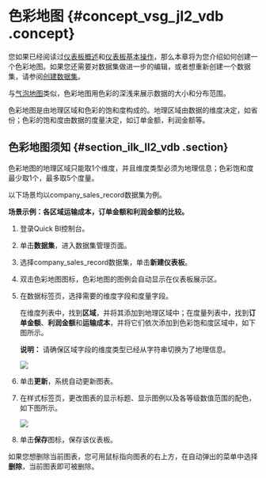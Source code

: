 # 色彩地图 {#concept_vsg_jl2_vdb .concept}

您如果已经阅读过[仪表板概述](cn.zh-CN/快速入门/报表制作/仪表板概述.md#)和[仪表板基本操作](cn.zh-CN/快速入门/报表制作/仪表板基本操作/仪表板基本操作.md#)，那么本章将为您介绍如何创建一个色彩地图。如果您还需要对数据集做进一步的编辑，或者想重新创建一个数据集，请参阅[创建数据集](cn.zh-CN/快速入门/数据建模/管理数据集/创建数据集.md#)。

与[气泡地图](cn.zh-CN/快速入门/报表制作/仪表板图表制作/气泡地图.md#)类似，色彩地图用色彩的深浅来展示数据的大小和分布范围。

色彩地图是由地理区域和色彩的饱和度构成的。地理区域由数据的维度决定，如省份；色彩的饱和度由数据的度量决定，如订单金额，利润金额等。

## 色彩地图须知 {#section_ilk_ll2_vdb .section}

色彩地图的地理区域只能取1个维度，并且维度类型必须为地理信息；色彩饱和度最少取1个，最多取5个度量。

以下场景均以company\_sales\_record数据集为例。

**场景示例：各区域运输成本，订单金额和利润金额的比较。**

1.  登录Quick BI控制台。
2.  单击**数据集**，进入数据集管理页面。
3.  选择company\_sales\_record数据集，单击**新建仪表板**。
4.  双击色彩地图图标，色彩地图的图例会自动显示在仪表板展示区。
5.  在数据标签页，选择需要的维度字段和度量字段。

    在维度列表中，找到**区域**，并将其添加到地理区域中；在度量列表中，找到**订单金额**、**利润金额**和**运输成本**，并将它们依次添加到色彩饱和度区域中，如下图所示。

    **说明：** 请确保区域字段的维度类型已经从字符串切换为了地理信息。

    ![](http://static-aliyun-doc.oss-cn-hangzhou.aliyuncs.com/assets/img/9130/1720_zh-CN.png)

6.  单击**更新**，系统自动更新图表。
7.  在样式标签页，更改图表的显示标题、显示图例以及各等级数值范围的配色，如下图所示。

    ![](http://static-aliyun-doc.oss-cn-hangzhou.aliyuncs.com/assets/img/9130/1721_zh-CN.png)

8.  单击**保存**图标，保存该仪表板。

如果您想删除当前图表，您可用鼠标指向图表的右上方，在自动弹出的菜单中选择**删除**，当前图表即可被删除。

